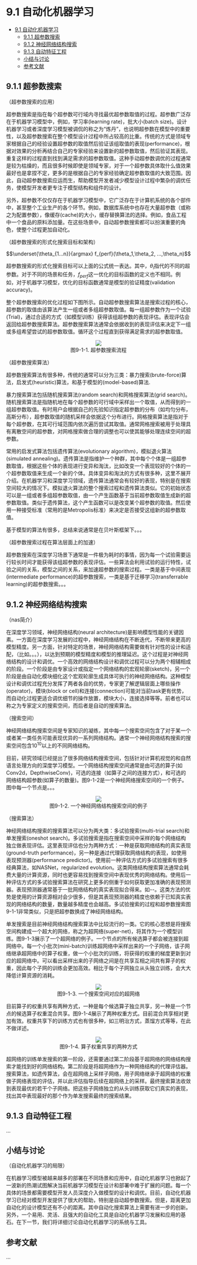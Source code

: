 <!--Copyright © Microsoft Corporation. All rights reserved.
  适用于[License](https://github.com/microsoft/AI-System/blob/main/LICENSE)版权许可-->

# 9.1 自动化机器学习

- [9.1 自动化机器学习](#91-自动化机器学习)
  - [9.1.1 超参数搜索](#911-超参数搜索)
  - [9.1.2 神经网络结构搜索](#912-神经网络结构搜索)
  - [9.1.3 自动特征工程](#913-自动特征工程)
  - [小结与讨论](#小结与讨论)
  - [参考文献](#参考文献)


## 9.1.1 超参数搜索

（超参数搜索的应用）

超参数搜索是指在每个超参数可行域内寻找最优超参数取值的过程。超参数广泛存在于机器学习模型中，例如，学习率(learning rate)，批大小(batch size)。设计机器学习或者深度学习模型被调侃的称之为“炼丹”，也说明超参数在模型中的重要性，以及超参数搜索在整个模型设计过程中所占较高的比重。传统的方式是领域专家根据自己的经验设置超参数的取值然后验证该组取值的表现(performance)，根据对效果的分析再结合自己的专家经验来设置新的超参数取值，然后验证其表现。重复这样的过程直到找到满足需求的超参数取值。这种手动超参数调优的过程通常是较为枯燥的，而且很多时候即使是领域专家，对于一个超参数具体取什么值效果最好也是拿捏不定，更多的是根据自己的专家经验确定超参数取值的大致范围。因此，自动超参数搜索应运而生，帮助模型开发者减少模型设计过程中繁杂的调优任务，使模型开发者更专注于模型结构和组件的设计。

另外，超参数不仅仅存在于机器学习模型中，它广泛存在于计算机系统的各个部件中，甚至整个工业生产的各个环节。例如，数据库系统中也存在大量超参数（或称之为配置参数），像缓存(cache)的大小，缓存替换算法的选择。例如，食品工程中一个食品的原料添加量。在这些场景中，自动超参数搜索都可以扮演重要的角色，使整个过程更加自动化。

（超参数搜索的形式化搜索目标和架构）

$$\underset{\theta_{1...n}}{argmax} f_{perf}(\theta_1,\theta_2, ...,\theta_n)$$

超参数搜索的形式化搜索目标可以上面的公式统一表达。其中，$\theta_i$指代的不同的超参数。对于不同的场景和任务，$f_{perf}$这一优化的目标函数的定义也不相同。例如，对于机器学习模型，优化的目标函数通常是模型的验证精度(validation accuracy)。

整个超参数搜索的优化过程如下图所示。自动超参数搜索算法是搜索过程的核心，超参数的取值由该算法产生一组或者多组超参数取值。每一组超参数作为一个试验(Trial)，通过合适的方式（如模型训练）获得该组超参数的表现评估。表现评估会返回给超参数搜索算法。超参数搜索算法通常会依据收到的表现评估来决定下一组或多组希望尝试的超参数取值。循环这个过程直到获得满足需求的超参数取值。

<center> <img src="./img/9-1-1-hpo.png"/></center>
<center>图9-1-1. 超参数搜索流程</center>

（超参数搜索算法）

超参数搜索算法有很多种，传统的通常可以分为三类：暴力搜索(brute-force)算法，启发式(heuristic)算法，和基于模型的(model-based)算法.

暴力搜索算法包括随机搜索算法(random search)和网格搜索算法(grid search)。随机搜索算法是指随机地在每个超参数的可行域中采样出一个取值，从而得到的一组超参数取值。有时用户会根据自己的先验知识指定超参数的分布（如均匀分布，高斯分布），超参数取值的随机采样会依据这个分布进行。网格搜索算法是指对于每个超参数，在其可行域范围内依次遍历尝试其取值。通常网格搜索被用于处理具有离散空间的超参数，对网格搜索做合理的调整也可以使其能够处理连续空间的超参数。

常用的启发式算法包括遗传算法(evolutionary algorithm)，模拟退火算法(simulated annealing)。遗传算法是指维护一个种群，其中每个个体是一组超参数取值，根据这些个体的表现进行变异和淘汰，比如改变一个表现较好的个体的一个超参数取值来生成一个新的个体。具体变异和淘汰的方式有很多种，这里不展开介绍。在机器学习和深度学习领域，遗传算法通常会有较好的表现，特别是在搜索空间较大的情况下。模拟退火算法的整个搜索过程和遗传算法类似。它的初始状态可以是一组或者多组超参数取值，由一个产生函数基于当前超参数取值生成新的超参数取值。类似于遗传算法，这个产生函数可以是改变某个超参数的取值。然后使用一种接受标准（常用的是Metropolis标准）来决定是否接受这组新的超参数取值。

基于模型的算法有很多，总结来说通常是在贝叶斯框架下。。。

（超参数搜索过程在算法层面上的加速）

超参数搜索在深度学习场景下通常是一件极为耗时的事情，因为每一个试验需要运行较长时间才能获得该组超参数的表现评估。一些算法会利用试验的运行特性，试验之间的关系，模型之间的关系，来加速超参数的搜索过程。一类是基于中间表现(intermediate performance)的超参数搜索，一类是基于迁移学习(transferrable learning)的超参数搜索。。。

## 9.1.2 神经网络结构搜索

（nas简介）

在深度学习领域，神经网络结构(neural architecture)是影响模型性能的关键因素。一方面在深度学习发展的过程中，神经网络结构在不断迭代，不断带来更高的模型精度。另一方面，针对特定的场景，神经网络结构需要做有针对性的设计和适配，（比如。。。），以达到预期的模型精度和模型的推理延迟。这个过程是对神经网络结构的设计和调优。一个高效的网络结构设计和调优过程可以分为两个相辅相成的阶段。一个阶段是由专家设计或指定一个网络结构的宏观轮廓(sketch)，另一个阶段是由自动化模块细化这个宏观轮廓生成具体可执行的神经网络结构。这种模型设计和调优过程充分发挥了两者各自的优势，专家更了解逻辑层面上哪些操作(operator)，模块(block or cell)和连接(connection)可能对当前task更有优势，而自动化过程更适合调优细节的操作放置，模块大小，连接选择等等。前者也可以称之为专家定义的搜索空间，而后者是自动的搜索算法。

（搜索空间）

神经网络结构搜索空间是专家知识的凝练，其中每一个搜索空间包含了对于某一个或者某一类任务可能表现优异的一系列网络结构。通常一个神经网络结构搜索的搜索空间包含$10^{10}$以上的不同网络结构。

目前，研究领域已经提出了很多网络结构搜索空间，包括针对计算机视觉的和自然语言处理方向的深度学习模型。一个网络结构搜索空间通常是由可选的算子(如Conv2d，DepthwiseConv)，可选的连接（如算子之间的连接方式），和可选的网络结构超参数(如算子的数量)。图9-1-2是一个神经网络搜索空间的一个例子。图中每一个节点是。。。

<center> <img src="./img/9-1-1-hpo.png"/></center>
<center>图9-1-2. 一个神经网络结构搜索空间的例子</center>

（搜索算法）

神经网络结构搜索的搜索算法可以分为两大类：多试验搜索(multi-trial search)和单发搜索(oneshot search)。多试验搜索是指在搜索空间中采样的每个网络结构独立做表现评估。这里表现评估也分为两种方式：一种是获取网络结构的真实表现(ground-truth performance)，另一种是通过代理获取网络结构的表现，如使用表现预测器(performance predictor)。使用前一种评估方式的多试验搜索有很多经典算法，如NASNet，regularized evolution。这类网络结构搜索算法通常会耗费大量的计算资源，同时也更容易找到搜索空间中表现优秀的网络结构。使用后一种评估方式的多试验搜索算法在研究上更多的侧重于如何获取更加准确的表现预测器。表现预测器通常基于一批网络结构的真实表现拟合得来。如--。这类方法的优势是使用的计算资源相对会少很多，但是其表现预测器的精度也依赖于已知真实表现的网络结构的数量，数量越多精度也会越高。多试验搜索的过程和超参数搜索图9-1-1非常类似，只是把超参数换成了神经网络结构。

单发搜索是目前神经网络结构搜索算法中比较流行的一类。它的核心思想是将搜索空间构建成一个超大的网络，称之为超网络(super-net)，将其作为一个模型训练。图9-1-3展示了一个超网络的例子。一个节点的所有候选算子都会被连接到超网络中。每一个小批次(mini-batch)训练超网络中采样出来的一个子网络，该子网络继承超网络中的算子权重，做一个小批次的训练，将获得的权重的梯度更新到对应的超网络中。可以看出采样出来的子网络之间是在共享互相之间共有算子的权重，因此每个子网的训练会更加高效。相比于每个子网独立从头独立训练，会大大降低计算资源的消耗。

<center> <img src="./img/9-1-1-hpo.png"/></center>
<center>图9-1-3. 一个搜索空间对应的超网络</center>

目前算子的权重共享有两种方式，一种是每个候选算子独立共享，另一种是一个节点的候选算子权重混合共享。图9-1-4展示了两种权重方式。目前混合共享相对更加有效。权重共享下的训练方式也有很多种，如三明治方式，蒸馏方式等等，在此不做详述。

<center> <img src="./img/9-1-1-hpo.png"/></center>
<center>图9-1-4. 算子权重共享的两种方式</center>

超网络的训练单发搜索的第一阶段，还需要通过第二阶段基于超网络的网络结构搜索才能找到好的网络结构。第二阶段是将超网络作为一种网络结构的代理评估器。搜索算法，如遗传算法，会在超网络上采样子网络，用子网络继承于超网络的权重做子网络表现的评估，并以此评估指导后续在超网络上的采样。最终搜索算法收敛到表现最优的若干个子网络。把这些子网络独立的从头训练获取它们真实的表现，找出其中表现最好的那个作为单发搜索最终的搜索结果。

## 9.1.3 自动特征工程

...

## 小结与讨论

（自动化机器学习的局限）

在机器学习模型被越来越多的部署在不同场景和应用中，自动化机器学习也掀起了一波新的热潮试图解决当前机器学习模型在设计和部署中难于扩展的问题。每一个具体的场景都需要模型开发人员深度介入做模型的设计和调优。目前，自动化机器学习已经对模型开发提供了很大的帮助，特别是自动超参数搜索。但是，距离更加自动化的设计模型还有不小的距离。其中自动化搜索算法上需要有进一步的创新。另外，一个易用、灵活、且强大的自动化工具是自动化机器学习发展和应用的基石。在下一节，我们将详细讨论自动化机器学习的系统与工具。

## 参考文献

...